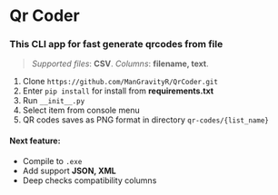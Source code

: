 # Qr Coder
### This CLI app for fast generate qrcodes from file

> _Supported files_: **CSV**.
> _Columns_: **filename, text**.

1. Clone `https://github.com/ManGravityR/QrCoder.git`
2. Enter `pip install` for install from **requirements.txt**
3. Run `__init__.py`
4. Select item from console menu
5. QR codes saves as PNG format in directory `qr-codes/{list_name}`

#### Next feature:
* Compile to `.exe`
* Add support **JSON, XML**
* Deep checks compatibility columns